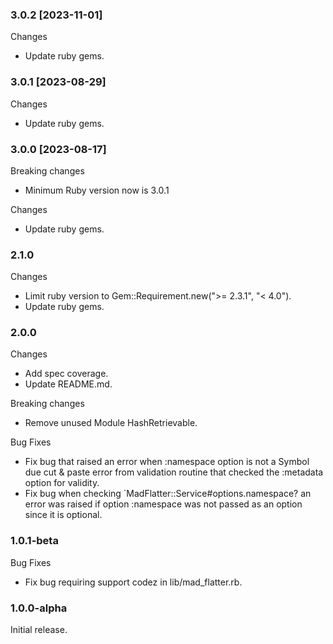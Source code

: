 ### 3.0.2 [2023-11-01]

Changes

- Update ruby gems.

### 3.0.1 [2023-08-29]

Changes

- Update ruby gems.

### 3.0.0 [2023-08-17]

Breaking changes

- Minimum Ruby version now is 3.0.1

Changes

- Update ruby gems.

### 2.1.0

Changes

- Limit ruby version to Gem::Requirement.new(">= 2.3.1", "< 4.0").
- Update ruby gems.

### 2.0.0

Changes

- Add spec coverage.
- Update README.md.

Breaking changes

- Remove unused Module HashRetrievable.

Bug Fixes

- Fix bug that raised an error when :namespace option is not a Symbol due cut & paste error from validation routine that checked the :metadata option for validity.
- Fix bug when checking `MadFlatter::Service#options.namespace? an error was raised if option :namespace was not passed as an option since it is optional.

### 1.0.1-beta

Bug Fixes

- Fix bug requiring support codez in lib/mad_flatter.rb.

### 1.0.0-alpha

Initial release.
